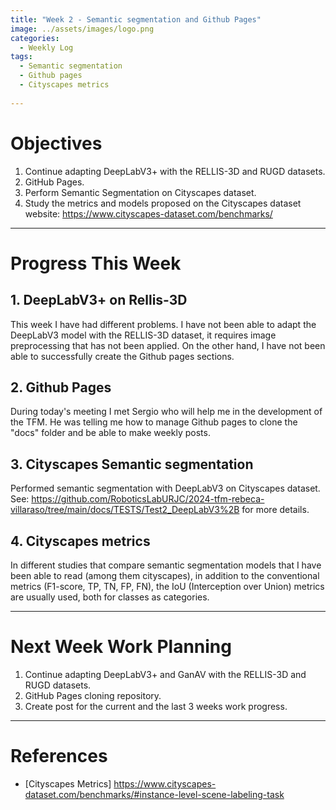 ```yaml
---
title: "Week 2 - Semantic segmentation and Github Pages"
image: ../assets/images/logo.png
categories:
  - Weekly Log
tags:
  - Semantic segmentation
  - Github pages
  - Cityscapes metrics
  
---
```


# Objectives

1. Continue adapting DeepLabV3+ with the RELLIS-3D and RUGD datasets.
2. GitHub Pages.
3. Perform Semantic Segmentation on Cityscapes dataset.
4. Study the metrics and models proposed on the Cityscapes dataset website: https://www.cityscapes-dataset.com/benchmarks/

---

# Progress This Week

## 1. DeepLabV3+ on Rellis-3D 

This week I have had different problems. I have not been able to adapt the DeepLabV3 model with the RELLIS-3D dataset, it requires image preprocessing that has not been applied. On the other hand, I have not been able to successfully create the Github pages sections.

## 2. Github Pages

During today's meeting I met Sergio who will help me in the development of the TFM. He was telling me how to manage Github pages to clone the "docs" folder and be able to make weekly posts.

## 3. Cityscapes Semantic segmentation 

Performed semantic segmentation with DeepLabV3 on Cityscapes dataset. See: https://github.com/RoboticsLabURJC/2024-tfm-rebeca-villaraso/tree/main/docs/TESTS/Test2_DeepLabV3%2B for more details.

## 4. Cityscapes metrics

In different studies that compare semantic segmentation models that I have been able to read (among them cityscapes), in addition to the conventional metrics (F1-score, TP, TN, FP, FN), the IoU (Interception over Union) metrics are usually used, both for classes as categories.

---

# Next Week Work Planning

  1. Continue adapting DeepLabV3+ and GanAV with the RELLIS-3D and RUGD datasets.
  2. GitHub Pages cloning repository.
  3. Create post for the current and the last 3 weeks work progress. 


---

# References

* [Cityscapes Metrics] https://www.cityscapes-dataset.com/benchmarks/#instance-level-scene-labeling-task
